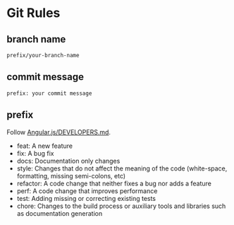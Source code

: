 # Git Rules

## branch name

`prefix/your-branch-name`

## commit message

`prefix: your commit message`

## prefix

Follow [Angular.js/DEVELOPERS.md](https://github.com/angular/angular.js/blob/master/DEVELOPERS.md#type).

- feat: A new feature
- fix: A bug fix
- docs: Documentation only changes
- style: Changes that do not affect the meaning of the code (white-space, formatting, missing semi-colons, etc)
- refactor: A code change that neither fixes a bug nor adds a feature
- perf: A code change that improves performance
- test: Adding missing or correcting existing tests
- chore: Changes to the build process or auxiliary tools and libraries such as documentation generation
